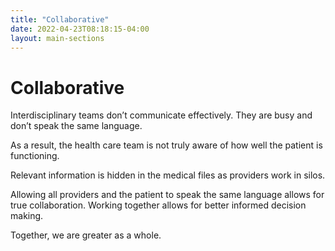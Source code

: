 ```yaml
---
title: "Collaborative"
date: 2022-04-23T08:18:15-04:00
layout: main-sections
---
```


# Collaborative

Interdisciplinary teams don’t communicate effectively. They are busy and don’t speak the same language.

As a result, the health care team is not truly aware of how well the patient is functioning.

Relevant information is hidden in the medical files as providers work in silos.

Allowing all providers and the patient to speak the same language allows for true collaboration. Working together allows for better informed decision making.

Together, we are greater as a whole.

